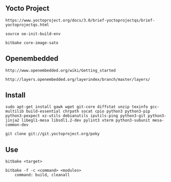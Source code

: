 ## Yocto Project
    https://www.yoctoproject.org/docs/3.0/brief-yoctoprojectqs/brief-yoctoprojectqs.html

    source oe-init-build-env

    bitbake core-image-sato

## Openembedded
    http://www.openembedded.org/wiki/Getting_started

    http://layers.openembedded.org/layerindex/branch/master/layers/

## Install
    sudo apt-get install gawk wget git-core diffstat unzip texinfo gcc-multilib build-essential chrpath socat cpio python3 python3-pip python3-pexpect xz-utils debianutils iputils-ping python3-git python3-jinja2 libegl1-mesa libsdl1.2-dev pylint3 xterm python3-subunit mesa-common-dev

    git clone git://git.yoctoproject.org/poky

## Use

    bitbake <target>

    bitbake -f -c <command> <modules>
        command: build, cleanall